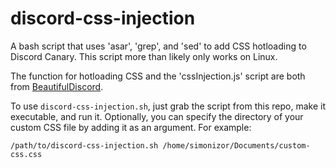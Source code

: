 # discord-css-injection
A bash script that uses 'asar', 'grep', and 'sed' to add CSS hotloading to Discord Canary.  This script more than likely only works on Linux.

The function for hotloading CSS and the 'cssInjection.js' script are both from [BeautifulDiscord](https://github.com/leovoel/BeautifulDiscord).

To use `discord-css-injection.sh`, just grab the script from this repo, make it executable, and run it.  Optionally, you can specify the directory of your custom CSS file by adding it as an argument.  For example:

```
/path/to/discord-css-injection.sh /home/simonizor/Documents/custom-css.css
```
